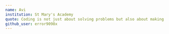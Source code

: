 ```yaml
---
name: Avi
institution: St Mary's Academy 
quote: Coding is not just about solving problems but also about making useful real world application of it.
github_user: error9098x
---
```

